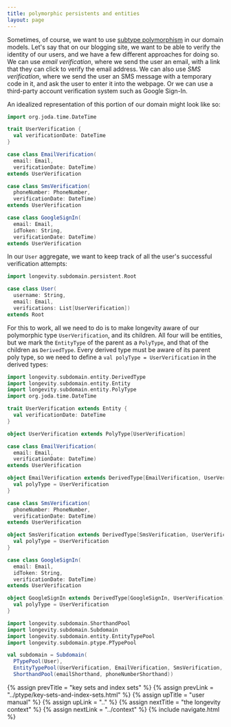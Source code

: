 ```yaml
---
title: polymorphic persistents and entities
layout: page
---
```


Sometimes, of course, we want to use [subtype
polymorphism](https://en.wikipedia.org/wiki/Polymorphism_(computer_science)#Subtyping)
in our domain models. Let's say that on our blogging site, we want to
be able to verify the identity of our users, and we have a few
different approaches for doing so. We can use _email verification_,
where we send the user an email, with a link that they can click to
verify the email address. We can also use _SMS verification_, where we
send the user an SMS message with a temporary code in it, and ask the
user to enter it into the webpage. Or we can use a third-party account
verification system such as Google Sign-In.

An idealized representation of this portion of our domain might look
like so:

```scala
import org.joda.time.DateTime

trait UserVerification {
  val verificationDate: DateTime
}

case class EmailVerification(
  email: Email,
  verificationDate: DateTime)
extends UserVerification

case class SmsVerification(
  phoneNumber: PhoneNumber,
  verificationDate: DateTime)
extends UserVerification

case class GoogleSignIn(
  email: Email,
  idToken: String,
  verificationDate: DateTime)
extends UserVerification
```

In our `User` aggregate, we want to keep track of all the user's
successful verification attempts:

```scala
import longevity.subdomain.persistent.Root

case class User(
  username: String,
  email: Email,
  verifications: List[UserVerification])
extends Root
```

For this to work, all we need to do is to make longevity aware of our
polymorphic type `UserVerification`, and its children. All four will
be entities, but we mark the `EntityType` of the parent as a
`PolyType`, and that of the children as `DerivedType`. Every derived
type must be aware of its parent poly type, so we need to define a
`val polyType = UserVerification` in the derived types:

```scala
import longevity.subdomain.entity.DerivedType
import longevity.subdomain.entity.Entity
import longevity.subdomain.entity.PolyType
import org.joda.time.DateTime

trait UserVerification extends Entity {
  val verificationDate: DateTime
}

object UserVerification extends PolyType[UserVerification]

case class EmailVerification(
  email: Email,
  verificationDate: DateTime)
extends UserVerification

object EmailVerification extends DerivedType[EmailVerification, UserVerification] {
  val polyType = UserVerification
}

case class SmsVerification(
  phoneNumber: PhoneNumber,
  verificationDate: DateTime)
extends UserVerification

object SmsVerification extends DerivedType[SmsVerification, UserVerification] {
  val polyType = UserVerification
}

case class GoogleSignIn(
  email: Email,
  idToken: String,
  verificationDate: DateTime)
extends UserVerification

object GoogleSignIn extends DerivedType[GoogleSignIn, UserVerification] {
  val polyType = UserVerification
}

import longevity.subdomain.ShorthandPool
import longevity.subdomain.Subdomain
import longevity.subdomain.entity.EntityTypePool
import longevity.subdomain.ptype.PTypePool

val subdomain = Subdomain(
  PTypePool(User),
  EntityTypePool(UserVerification, EmailVerification, SmsVerification, GoogleSignIn),
  ShorthandPool(emailShorthand, phoneNumberShorthand))
```




{% assign prevTitle = "key sets and index sets" %}
{% assign prevLink = "../ptype/key-sets-and-index-sets.html" %}
{% assign upTitle = "user manual" %}
{% assign upLink = ".." %}
{% assign nextTitle = "the longevity context" %}
{% assign nextLink = "../context" %}
{% include navigate.html %}

